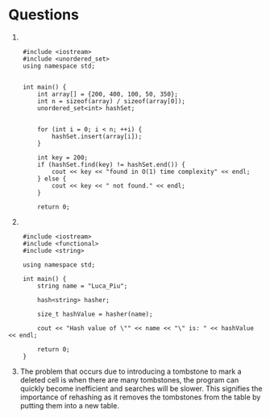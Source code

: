 # Questions

1. 

        #include <iostream>
        #include <unordered_set>
        using namespace std;
        
        
        int main() {
            int array[] = {200, 400, 100, 50, 350};
            int n = sizeof(array) / sizeof(array[0]);
            unordered_set<int> hashSet;
        
        
            for (int i = 0; i < n; ++i) {
                hashSet.insert(array[i]);
            }
        
            int key = 200;
            if (hashSet.find(key) != hashSet.end()) {
                cout << key << "found in O(1) time complexity" << endl;
            } else {
                cout << key << " not found." << endl;
            }
        
            return 0;



2.

        #include <iostream>
        #include <functional>
        #include <string>
        
        using namespace std;
        
        int main() {
            string name = "Luca_Piu";
        
            hash<string> hasher;
        
            size_t hashValue = hasher(name);
        
            cout << "Hash value of \"" << name << "\" is: " << hashValue << endl;
        
            return 0;
        }
        


3. The problem that occurs due to introducing a tombstone to mark a deleted cell is when there are many tombstones, the program can quickly become inefficient and searches will be slower. This signifies the importance of rehashing as it removes the tombstones from the table by putting them into a new table.
